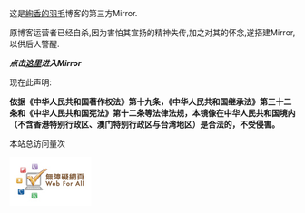 这是[絢香的羽毛](https://oao.moe)博客的第三方Mirror.

原博客运营者已经自杀,因为害怕其宣扬的精神失传,加之对其的怀念,遂搭建Mirror,以供后人警醒.

***点击[这里](https://siyuanlau.github.io/oaomoemirror/oao.moe/index.html)进入Mirror***

现在此声明:

**依据《中华人民共和国著作权法》第十九条，《中华人民共和国继承法》第三十二条和《中华人民共和国宪法》第十二条等法律法规，本镜像在中华人民共和国境内（不含香港特别行政区、澳门特别行政区与台湾地区）是合法的，不受侵害。**

 <script async src="//dn-lbstatics.qbox.me/busuanzi/2.3/busuanzi.pure.mini.js"></script>
 <span id="busuanzi_container_site_pv">本站总访问量<span id="busuanzi_value_site_pv"></span>次</span>

![无障碍网页标识](wa_gold_s.jpg)
